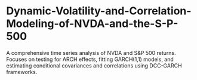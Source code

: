# Dynamic-Volatility-and-Correlation-Modeling-of-NVDA-and-the-S-P-500
A comprehensive time series analysis of NVDA and S&amp;P 500 returns. Focuses on testing for ARCH effects, fitting GARCH(1,1) models, and estimating conditional covariances and correlations using DCC-GARCH frameworks.
